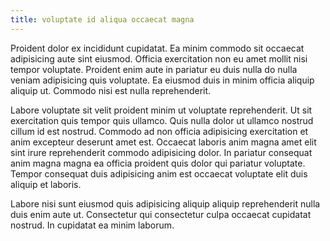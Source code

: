 ```yaml
---
title: voluptate id aliqua occaecat magna
---
```


Proident dolor ex incididunt cupidatat. Ea minim commodo sit occaecat adipisicing aute sint eiusmod. Officia exercitation non eu amet mollit nisi tempor voluptate. Proident enim aute in pariatur eu duis nulla do nulla veniam adipisicing quis voluptate. Ea eiusmod duis in minim officia aliquip aliquip ut. Commodo nisi est nulla reprehenderit.

Labore voluptate sit velit proident minim ut voluptate reprehenderit. Ut sit exercitation quis tempor quis ullamco. Quis nulla dolor ut ullamco nostrud cillum id est nostrud. Commodo ad non officia adipisicing exercitation et anim excepteur deserunt amet est. Occaecat laboris anim magna amet elit sint irure reprehenderit commodo adipisicing dolor. In pariatur consequat anim magna magna ea officia proident quis dolor qui pariatur voluptate. Tempor consequat duis adipisicing anim est occaecat voluptate elit duis aliquip et laboris.

Labore nisi sunt eiusmod quis adipisicing aliquip aliquip reprehenderit nulla duis enim aute ut. Consectetur qui consectetur culpa occaecat cupidatat nostrud. In cupidatat ea minim laborum.